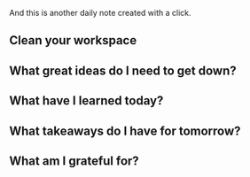
And this is another daily note created with a click.

## Clean your workspace




## What great ideas do I need to get down?



## What have I learned today?


## What takeaways do I have for tomorrow?


## What am I grateful for?


